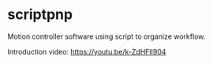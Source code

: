 # scriptpnp
Motion controller software using script to organize workflow.

Introduction video: https://youtu.be/k-ZdHFlI904
